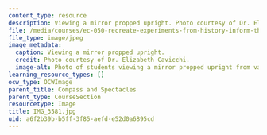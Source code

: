 ```yaml
---
content_type: resource
description: Viewing a mirror propped upright. Photo courtesy of Dr. Elizabeth Cavicchi.
file: /media/courses/ec-050-recreate-experiments-from-history-inform-the-future-from-the-past-galileo-january-iap-2010/a6f2b39bb5ff3f85aefde52d0a6895cd_IMG_3581.jpg
file_type: image/jpeg
image_metadata:
  caption: Viewing a mirror propped upright.
  credit: Photo courtesy of Dr. Elizabeth Cavicchi.
  image-alt: Photo of students viewing a mirror propped upright from various heights.
learning_resource_types: []
ocw_type: OCWImage
parent_title: Compass and Spectacles
parent_type: CourseSection
resourcetype: Image
title: IMG_3581.jpg
uid: a6f2b39b-b5ff-3f85-aefd-e52d0a6895cd
---
```

